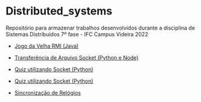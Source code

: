 # Distributed_systems

Repositório para armazenar trabalhos desenvolvidos durante a disciplina de Sistemas Distribuidos 7º fase - IFC Campus Videira 2022

- <a href="https://github.com/RafaelBortolozo/Distributed_systems/tree/main/rmi/jogovelha">Jogo da Velha RMI (Java)</a>

- <a href="https://github.com/RafaelBortolozo/Distributed_systems/tree/main/sockets/fileTransfer">Transferência de Arquivo Socket (Python e Node)</a>

- <a href="https://github.com/icaroperetti/distribuitedSystems/tree/main/sockets/quiz">Quiz utilizando Socket (Python)</a>

- <a href="https://github.com/icaroperetti/distribuitedSystems/tree/main/sockets/quiz">Quiz utilizando Socket (Python)</a>

- <a href="https://github.com/icaroperetti/distribuitedSystems/tree/main/syncronization">Sincronização de Relógios</a>

